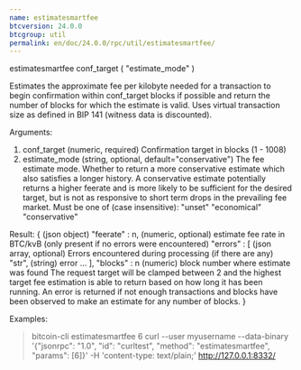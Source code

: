 ```yaml
---
name: estimatesmartfee
btcversion: 24.0.0
btcgroup: util
permalink: en/doc/24.0.0/rpc/util/estimatesmartfee/
---
```


estimatesmartfee conf_target ( "estimate_mode" )

Estimates the approximate fee per kilobyte needed for a transaction to begin
confirmation within conf_target blocks if possible and return the number of blocks
for which the estimate is valid. Uses virtual transaction size as defined
in BIP 141 (witness data is discounted).

Arguments:
1. conf_target      (numeric, required) Confirmation target in blocks (1 - 1008)
2. estimate_mode    (string, optional, default="conservative") The fee estimate mode.
                    Whether to return a more conservative estimate which also satisfies
                    a longer history. A conservative estimate potentially returns a
                    higher feerate and is more likely to be sufficient for the desired
                    target, but is not as responsive to short term drops in the
                    prevailing fee market. Must be one of (case insensitive):
                    "unset"
                    "economical"
                    "conservative"

Result:
{                   (json object)
  "feerate" : n,    (numeric, optional) estimate fee rate in BTC/kvB (only present if no errors were encountered)
  "errors" : [      (json array, optional) Errors encountered during processing (if there are any)
    "str",          (string) error
    ...
  ],
  "blocks" : n      (numeric) block number where estimate was found
                    The request target will be clamped between 2 and the highest target
                    fee estimation is able to return based on how long it has been running.
                    An error is returned if not enough transactions and blocks
                    have been observed to make an estimate for any number of blocks.
}

Examples:
> bitcoin-cli estimatesmartfee 6
> curl --user myusername --data-binary '{"jsonrpc": "1.0", "id": "curltest", "method": "estimatesmartfee", "params": [6]}' -H 'content-type: text/plain;' http://127.0.0.1:8332/


